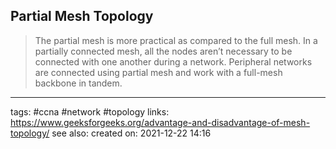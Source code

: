 ## Partial Mesh Topology

>The partial mesh is more practical as compared to the full mesh. In a partially connected mesh, all the nodes aren’t necessary to be connected with one another during a network. Peripheral networks are connected using partial mesh and work with a full-mesh backbone in tandem.



---
tags: #ccna #network #topology
links: https://www.geeksforgeeks.org/advantage-and-disadvantage-of-mesh-topology/
see also:
created on: 2021-12-22 14:16
